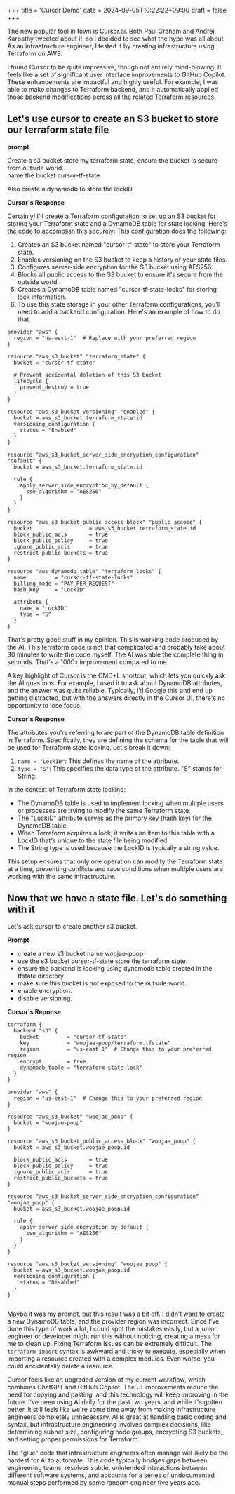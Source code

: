 +++
title = 'Cursor Demo'
date = 2024-09-05T10:22:22+09:00
draft = false
+++

The new popular tool in town is Cursor.ai. Both Paul Graham and Andrej Karpathy tweeted about it, so I decided to see what the hype was all about. As an infrastructure engineer, I tested it by creating infrastructure using Terraform on AWS.

I found Cursor to be quite impressive, though not entirely mind-blowing. It feels like a set of significant user interface improvements to GitHub Copilot. These enhancements are impactful and highly useful. For example, I was able to make changes to Terraform backend, and it automatically applied those backend modifications across all the related Terraform resources.

## Let's use cursor to create an S3 bucket to store our terraform state file

**prompt**

Create a s3 bucket store my terraform state, ensure the bucket is secure from outside world..  
name the bucket cursor-tf-state

Also create a dynamodb to store the lockID.

**Cursor's Response** 

Certainly! I'll create a Terraform configuration to set up an S3 bucket for storing your Terraform state and a DynamoDB table for state locking. Here's the code to accomplish this securely:
This configuration does the following:


1. Creates an S3 bucket named "cursor-tf-state" to store your Terraform state.
2. Enables versioning on the S3 bucket to keep a history of your state files.
3. Configures server-side encryption for the S3 bucket using AES256.
4. Blocks all public access to the S3 bucket to ensure it's secure from the outside world.
5. Creates a DynamoDB table named "cursor-tf-state-locks" for storing lock information.
6. To use this state storage in your other Terraform configurations, you'll need to add a backend configuration. Here's an example of how to do that.

```
provider "aws" {
  region = "us-west-1"  # Replace with your preferred region
}

resource "aws_s3_bucket" "terraform_state" {
  bucket = "cursor-tf-state"

  # Prevent accidental deletion of this S3 bucket
  lifecycle {
    prevent_destroy = true
  }
}

resource "aws_s3_bucket_versioning" "enabled" {
  bucket = aws_s3_bucket.terraform_state.id
  versioning_configuration {
    status = "Enabled"
  }
}

resource "aws_s3_bucket_server_side_encryption_configuration" "default" {
  bucket = aws_s3_bucket.terraform_state.id

  rule {
    apply_server_side_encryption_by_default {
      sse_algorithm = "AES256"
    }
  }
}

resource "aws_s3_bucket_public_access_block" "public_access" {
  bucket                  = aws_s3_bucket.terraform_state.id
  block_public_acls       = true
  block_public_policy     = true
  ignore_public_acls      = true
  restrict_public_buckets = true
}

resource "aws_dynamodb_table" "terraform_locks" {
  name         = "cursor-tf-state-locks"
  billing_mode = "PAY_PER_REQUEST"
  hash_key     = "LockID"

  attribute {
    name = "LockID"
    type = "S"
  }
}
```

That's pretty good stuff in my opinion.  This is working code produced by the AI.  This terraform code is not that complicated and probably take about 30 minutes to write the code myself.  The AI was able the complete thing in seconds.  That's a 1000x improvement compared to me.

A key highlight of Cursor is the CMD+L shortcut, which lets you quickly ask the AI questions. For example, I used it to ask about DynamoDB attributes, and the answer was quite reliable. Typically, I’d Google this and end up getting distracted, but with the answers directly in the Cursor UI, there's no opportunity to lose focus.

**Cursor's Response**

The attributes you're referring to are part of the DynamoDB table definition in Terraform. Specifically, they are defining the schema for the table that will be used for Terraform state locking. Let's break it down:

1. `name = "LockID"`: This defines the name of the attribute.
2. `type = "S"`: This specifies the data type of the attribute. "S" stands for String.

In the context of Terraform state locking:

- The DynamoDB table is used to implement locking when multiple users or processes are trying to modify the same Terraform state.
- The "LockID" attribute serves as the primary key (hash key) for the DynamoDB table.
- When Terraform acquires a lock, it writes an item to this table with a LockID that's unique to the state file being modified.
- The String type is used because the LockID is typically a string value.

This setup ensures that only one operation can modify the Terraform state at a time, preventing conflicts and race conditions when multiple users are working with the same infrastructure.

## Now that we have a state file. Let's do something with it

Let's ask cursor to create another s3 bucket.

**Prompt**

- create a new s3 bucket name woojae-poop
- use the s3 bucket cursor-tf-state store the terraform state.
- ensure the backend is locking using dynamodb table created in the tfstate directory
- make sure this bucket is not exposed to the outside world.
- enable encryption.
- disable versioning.

**Cursor's Reponse**

```
terraform {
  backend "s3" {
    bucket         = "cursor-tf-state"
    key            = "woojae-poop/terraform.tfstate"
    region         = "us-east-1"  # Change this to your preferred region
    encrypt        = true
    dynamodb_table = "terraform-state-lock"
  }
}

provider "aws" {
  region = "us-east-1"  # Change this to your preferred region
}

resource "aws_s3_bucket" "woojae_poop" {
  bucket = "woojae-poop"
}

resource "aws_s3_bucket_public_access_block" "woojae_poop" {
  bucket = aws_s3_bucket.woojae_poop.id

  block_public_acls       = true
  block_public_policy     = true
  ignore_public_acls      = true
  restrict_public_buckets = true
}

resource "aws_s3_bucket_server_side_encryption_configuration" "woojae_poop" {
  bucket = aws_s3_bucket.woojae_poop.id

  rule {
    apply_server_side_encryption_by_default {
      sse_algorithm = "AES256"
    }
  }
}

resource "aws_s3_bucket_versioning" "woojae_poop" {
  bucket = aws_s3_bucket.woojae_poop.id
  versioning_configuration {
    status = "Disabled"
  }
}


```

Maybe it was my prompt, but this result was a bit off. I didn’t want to create a new DynamoDB table, and the provider region was incorrect. Since I've done this type of work a lot, I could spot the mistakes easily, but a junior engineer or developer might run this without noticing, creating a mess for me to clean up. Fixing Terraform issues can be extremely difficult. The `terraform import` syntax is awkward and tricky to execute, especially when importing a resource created with a complex modules. Even worse, you could accidentally delete a resource.

Cursor feels like an upgraded version of my current workflow, which combines ChatGPT and GitHub Copilot. The UI improvements reduce the need for copying and pasting, and this technology will keep improving in the future. I've been using AI daily for the past two years, and while it's gotten better, it still feels like we're some time away from making infrastructure engineers completely unnecessary. AI is great at handling basic coding and syntax, but infrastructure engineering involves complex decisions, like determining subnet size, configuring node groups, encrypting S3 buckets, and setting proper permissions for Terraform. 

The "glue" code that infrastructure engineers often manage will likely be the hardest for AI to automate. This code typically bridges gaps between engineering teams, resolves subtle, unintended interactions between different software systems, and accounts for a series of undocumented manual steps performed by some random engineer five years ago.